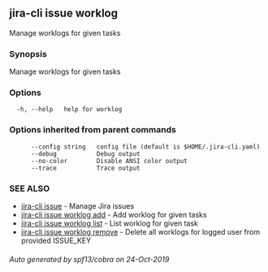 ## jira-cli issue worklog

Manage worklogs for given tasks

### Synopsis

Manage worklogs for given tasks

### Options

```
  -h, --help   help for worklog
```

### Options inherited from parent commands

```
      --config string   config file (default is $HOME/.jira-cli.yaml)
      --debug           Debug output
      --no-color        Disable ANSI color output
      --trace           Trace output
```

### SEE ALSO

* [jira-cli issue](jira-cli_issue.md)	 - Manage Jira issues
* [jira-cli issue worklog add](jira-cli_issue_worklog_add.md)	 - Add worklog for given tasks
* [jira-cli issue worklog list](jira-cli_issue_worklog_list.md)	 - List worklog for given task
* [jira-cli issue worklog remove](jira-cli_issue_worklog_remove.md)	 - Delete all worklogs for logged user from provided ISSUE_KEY

###### Auto generated by spf13/cobra on 24-Oct-2019
